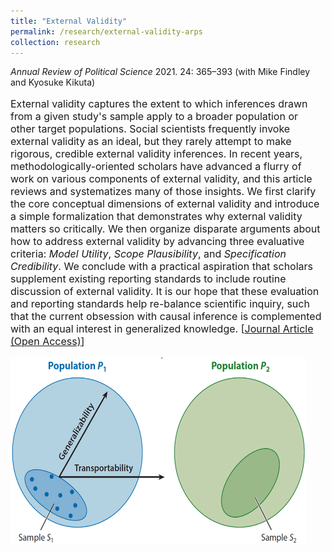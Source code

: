 ```yaml
---
title: "External Validity"
permalink: /research/external-validity-arps
collection: research
---
```


<style>
.thumbnailevarps {
    background-color: black;
    height: 300px;
    display: inline-block; 
    background-size: cover; 
    background-position: center center;
    background-repeat: no-repeat;
}
</style>

*Annual Review of Political Science* 2021. 24: 365–393 (with Mike Findley and Kyosuke Kikuta)
 
<p style="font-size: 12pt; width: 100%; text-align: left;">External validity captures the extent to which inferences drawn from a given study's sample apply to a broader population or other target populations. Social scientists frequently invoke external validity as an ideal, but they rarely attempt to make rigorous, credible external validity inferences. In recent years, methodologically-oriented scholars have advanced a flurry of work on various components of external validity, and this article reviews and systematizes many of those insights. We first clarify the core conceptual dimensions of external validity and introduce a simple formalization that demonstrates why external validity matters so critically. We then organize disparate arguments about how to address external validity by advancing three evaluative criteria: <i>Model Utility</i>, <i>Scope Plausibility</i>, and <i>Specification Credibility</i>. We conclude with a practical aspiration that scholars supplement existing reporting standards to include routine discussion of external validity. It is our hope that these evaluation and reporting standards help re-balance scientific inquiry, such that the current obsession with causal inference is complemented with an equal interest in generalized knowledge. [<a href="https://www.annualreviews.org/doi/abs/10.1146/annurev-polisci-041719-102556">Journal Article (Open Access)</a>]</p> 

<p style="font-size: 12pt; width: 100%; text-align: left;"><img src="/images/ev.png" class="thumbnailevarps" style="width: 94%;"></p> 
